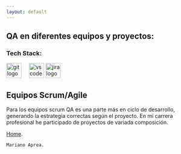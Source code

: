 ```yaml
---
layout: default
---
```

## QA en diferentes equipos y proyectos: 
### Tech Stack:
<div align="left">
  <img src="https://cdn.jsdelivr.net/gh/devicons/devicon/icons/git/git-original.svg" height="40" alt="git logo"  />
  <img width="12" />
  <img src="https://cdn.jsdelivr.net/gh/devicons/devicon/icons/vscode/vscode-original.svg" height="40" alt="vscode logo"  />
  <img src="https://cdn.jsdelivr.net/gh/devicons/devicon/icons/jira/jira-original.svg" height="40" alt="jira logo"  />
  <img width="12" />

</div>


## Equipos Scrum/Agile

Para los equipos scrum QA es una parte más en ciclo de desarrollo, generando la estrategia correctas según el proyecto.
En mi carrera profesional he participado de proyectos de variada composición.


 [Home](./index.md).





```
Mariano Aprea.

```
